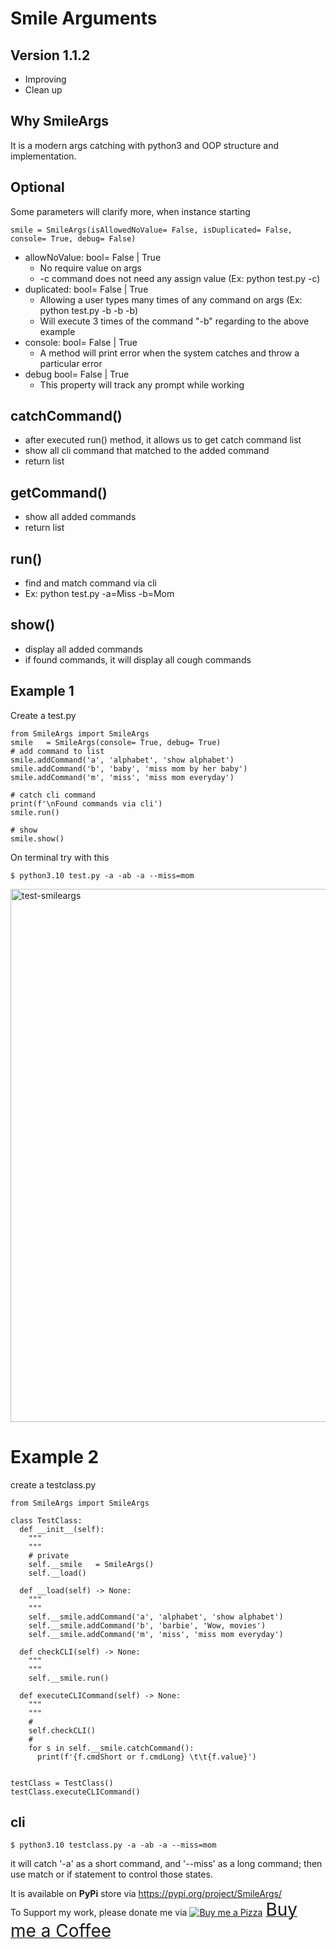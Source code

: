 
# Smile Arguments
## Version 1.1.2
- Improving
- Clean up
## Why SmileArgs
It is a modern args catching with python3 and OOP structure and implementation.
## Optional
Some parameters will clarify more, when instance starting
```
smile = SmileArgs(isAllowedNoValue= False, isDuplicated= False, console= True, debug= False)
```
- allowNoValue: bool= False | True
  - No require value on args 
  - -c command does not need any assign value (Ex: python test.py -c)
- duplicated: bool= False | True
  - Allowing a user types many times of any command on args (Ex: python test.py -b -b -b)
  - Will execute 3 times of the command "-b" regarding to the above example
- console: bool= False | True
  - A method will print error when the system catches and throw a particular error
- debug bool= False | True
  - This property will track any prompt while working

## catchCommand()
- after executed run() method, it allows us to get catch command list
- show all cli command that matched to the added command
- return list

## getCommand()
- show all added commands
- return list

## run()
- find and match command via cli
- Ex: python test.py -a=Miss -b=Mom

## show()
- display all added commands
- if found commands, it will display all cough commands

## Example 1
Create a test.py
```
from SmileArgs import SmileArgs
smile   = SmileArgs(console= True, debug= True)
# add command to list
smile.addCommand('a', 'alphabet', 'show alphabet')
smile.addCommand('b', 'baby', 'miss mom by her baby')
smile.addCommand('m', 'miss', 'miss mom everyday')

# catch cli command
print(f'\nFound commands via cli')
smile.run()

# show
smile.show()

```
On terminal try with this
```
$ python3.10 test.py -a -ab -a --miss=mom
```
<img width="853" alt="test-smileargs" src="https://github.com/sitthykun/smileargs/assets/227092/9855c13c-7400-4d2c-94ff-7c0508b7981a">

# Example 2

create a testclass.py
```
from SmileArgs import SmileArgs

class TestClass:
  def __init__(self):
    """
    """
    # private
    self.__smile   = SmileArgs()
    self.__load()
  
  def __load(self) -> None:
    """
    """
    self.__smile.addCommand('a', 'alphabet', 'show alphabet')
    self.__smile.addCommand('b', 'barbie', 'Wow, movies')
    self.__smile.addCommand('m', 'miss', 'miss mom everyday')
  
  def checkCLI(self) -> None:
    """
    """
    self.__smile.run()

  def executeCLICommand(self) -> None:
    """
    """
    #
    self.checkCLI()
    # 
    for s in self.__smile.catchCommand():
      print(f'{f.cmdShort or f.cmdLong} \t\t{f.value}')
    

testClass = TestClass()
testClass.executeCLICommand()
```

## cli
```
$ python3.10 testclass.py -a -ab -a --miss=mom
```
it will catch '-a' as a short command, and '--miss' as a long command;
then use match or if statement to control those states.

It is available on **PyPi** store via https://pypi.org/project/SmileArgs/ \
To Support my work, please donate me via <a class="bmc-button" target="_blank" href="https://www.buymeacoffee.com/sitthykun"><img src="https://cdn.buymeacoffee.com/buttons/bmc-new-btn-logo.svg" alt="Buy me a Pizza"><span style="margin-left:5px;font-size:28px !important;">Buy me a Coffee</span></a>
 
